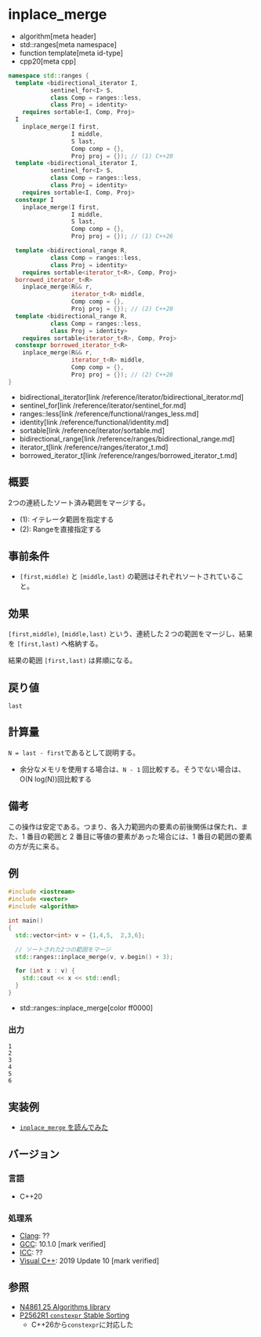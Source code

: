 # inplace_merge
* algorithm[meta header]
* std::ranges[meta namespace]
* function template[meta id-type]
* cpp20[meta cpp]

```cpp
namespace std::ranges {
  template <bidirectional_iterator I,
            sentinel_for<I> S,
            class Comp = ranges::less,
            class Proj = identity>
    requires sortable<I, Comp, Proj>
  I
    inplace_merge(I first,
                  I middle,
                  S last,
                  Comp comp = {},
                  Proj proj = {}); // (1) C++20
  template <bidirectional_iterator I,
            sentinel_for<I> S,
            class Comp = ranges::less,
            class Proj = identity>
    requires sortable<I, Comp, Proj>
  constexpr I
    inplace_merge(I first,
                  I middle,
                  S last,
                  Comp comp = {},
                  Proj proj = {}); // (1) C++26

  template <bidirectional_range R,
            class Comp = ranges::less,
            class Proj = identity>
    requires sortable<iterator_t<R>, Comp, Proj>
  borrowed_iterator_t<R>
    inplace_merge(R&& r,
                  iterator_t<R> middle,
                  Comp comp = {},
                  Proj proj = {}); // (2) C++20
  template <bidirectional_range R,
            class Comp = ranges::less,
            class Proj = identity>
    requires sortable<iterator_t<R>, Comp, Proj>
  constexpr borrowed_iterator_t<R>
    inplace_merge(R&& r,
                  iterator_t<R> middle,
                  Comp comp = {},
                  Proj proj = {}); // (2) C++26
}
```
* bidirectional_iterator[link /reference/iterator/bidirectional_iterator.md]
* sentinel_for[link /reference/iterator/sentinel_for.md]
* ranges::less[link /reference/functional/ranges_less.md]
* identity[link /reference/functional/identity.md]
* sortable[link /reference/iterator/sortable.md]
* bidirectional_range[link /reference/ranges/bidirectional_range.md]
* iterator_t[link /reference/ranges/iterator_t.md]
* borrowed_iterator_t[link /reference/ranges/borrowed_iterator_t.md]

## 概要
2つの連続したソート済み範囲をマージする。

- (1): イテレータ範囲を指定する
- (2): Rangeを直接指定する

## 事前条件
- `[first,middle)` と `[middle,last)` の範囲はそれぞれソートされていること。


## 効果
`[first,middle)`, `[middle,last)` という、連続した２つの範囲をマージし、結果を `[first,last)` へ格納する。

結果の範囲 `[first,last)` は昇順になる。


## 戻り値
`last`


## 計算量
`N = last - first`であるとして説明する。

- 余分なメモリを使用する場合は、`N - 1` 回比較する。そうでない場合は、O(N log(N))回比較する

## 備考
この操作は安定である。つまり、各入力範囲内の要素の前後関係は保たれ、また、1 番目の範囲と 2 番目に等値の要素があった場合には、1 番目の範囲の要素の方が先に来る。


## 例
```cpp example
#include <iostream>
#include <vector>
#include <algorithm>

int main()
{
  std::vector<int> v = {1,4,5,  2,3,6};

  // ソートされた2つの範囲をマージ
  std::ranges::inplace_merge(v, v.begin() + 3);

  for (int x : v) {
    std::cout << x << std::endl;
  }
}
```
* std::ranges::inplace_merge[color ff0000]

### 出力
```
1
2
3
4
5
6
```

## 実装例
- [`inplace_merge` を読んでみた](http://www.kmonos.net/wlog/115.html#_2300101215)

## バージョン
### 言語
- C++20

### 処理系
- [Clang](/implementation.md#clang): ??
- [GCC](/implementation.md#gcc): 10.1.0 [mark verified]
- [ICC](/implementation.md#icc): ??
- [Visual C++](/implementation.md#visual_cpp): 2019 Update 10 [mark verified]

## 参照
- [N4861 25 Algorithms library](https://timsong-cpp.github.io/cppwp/n4861/algorithms)
- [P2562R1 `constexpr` Stable Sorting](https://open-std.org/jtc1/sc22/wg21/docs/papers/2022/p2562r1.pdf)
    - C++26から`constexpr`に対応した
